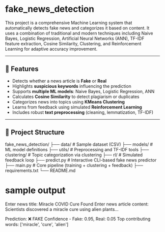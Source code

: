 # fake_news_detection

This project is a comprehensive Machine Learning system that automatically detects fake news and categorizes it based on content. It uses a combination of traditional and modern techniques including Naive Bayes, Logistic Regression, Artificial Neural Networks (ANN), TF-IDF feature extraction, Cosine Similarity, Clustering, and Reinforcement Learning for adaptive accuracy improvement.

---

## 🚀 Features

- Detects whether a news article is **Fake** or **Real**
- Highlights **suspicious keywords** influencing the prediction
- Supports **multiple ML models**: Naive Bayes, Logistic Regression, ANN
- Calculates **Cosine Similarity** to detect plagiarism or duplicates
- Categorizes news into topics using **KMeans Clustering**
- Learns from feedback using simulated **Reinforcement Learning**
- Includes robust **text preprocessing** (cleaning, lemmatization, TF-IDF)

---

## 📂 Project Structure
fake_news_detection/
├── data/ # Sample dataset (CSV)
├── models/ # ML model definitions
├── utils/ # Preprocessing and TF-IDF tools
├── clustering/ # Topic categorization via clustering
├── rl/ # Simulated feedback loop
├── predict.py # Interactive CLI-based fake news predictor
├── main.py # Core pipeline (training + clustering + feedback)
├── requirements.txt
└── README.md

# sample output

Enter news title: Miracle COVID Cure Found
Enter news article content: Scientists discovered a miracle cure using alien plants...

Prediction: ❌ FAKE
Confidence - Fake: 0.95, Real: 0.05
Top contributing words: ['miracle', 'cure', 'alien']
